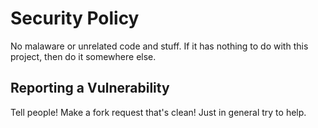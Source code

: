 # Security Policy
No malaware or unrelated code and stuff. If it has nothing to do with this project, then do it somewhere else.

## Reporting a Vulnerability
Tell people! Make a fork request that's clean! Just in general try to help.
